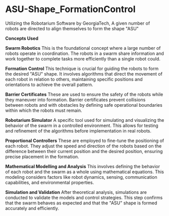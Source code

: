 # ASU-Shape_FormationControl
Utilizing the Robotarium Software by GeorgiaTech, A given number of robots are directed to align themselves to form the shape "ASU"

**Concepts Used**

**Swarm Robotics**
This is the foundational concept where a large number of robots operate in coordination. The robots in a swarm share information and work together to complete tasks more efficiently than a single robot could.

**Formation Control**
This technique is crucial for guiding the robots to form the desired "ASU" shape. It involves algorithms that direct the movement of each robot in relation to others, maintaining specific positions and orientations to achieve the overall pattern.

**Barrier Certificates**
These are used to ensure the safety of the robots while they maneuver into formation. Barrier certificates prevent collisions between robots and with obstacles by defining safe operational boundaries within which the robots must remain.

**Robotarium Simulator**
A specific tool used for simulating and visualizing the behavior of the swarm in a controlled environment. This allows for testing and refinement of the algorithms before implementation in real robots.

**Proportional Controllers**
These are employed to fine-tune the positioning of each robot. They adjust the speed and direction of the robots based on the difference between their current position and the desired position, ensuring precise placement in the formation.

**Mathematical Modelling and Analysis**
This involves defining the behavior of each robot and the swarm as a whole using mathematical equations. This modeling considers factors like robot dynamics, sensing, communication capabilities, and environmental properties.

**Simulation and Validation**
After theoretical analysis, simulations are conducted to validate the models and control strategies. This step confirms that the swarm behaves as expected and that the "ASU" shape is formed accurately and efficiently.
